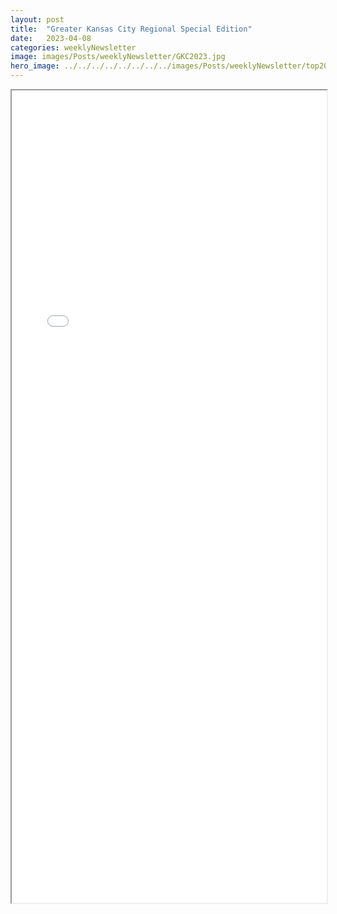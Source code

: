 ```yaml
---
layout: post
title:  "Greater Kansas City Regional Special Edition"
date:   2023-04-08
categories: weeklyNewsletter
image: images/Posts/weeklyNewsletter/GKC2023.jpg
hero_image: ../../../../../../../../images/Posts/weeklyNewsletter/top2023.png
---
```


<iframe src="{{ site.baseurl }}/BroncoBulletin/The Broncobots Bulletin Greater Kansas City Regional - Special Edition.pdf" width="100%" height="1300em">
    </iframe>
